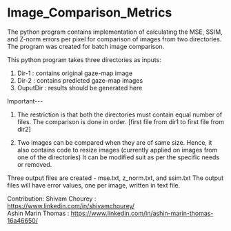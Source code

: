 # Image_Comparison_Metrics

The python program contains implementation of calculating the MSE, SSIM, and Z-norm errors per pixel for comparison of images from two directories.
The program was created for batch image comparison.

This python program takes three directories as inputs:
1. Dir-1 : contains original gaze-map image
2. Dir-2 : contains predicted gaze-map images
3. OuputDir : results should be generated here

Important---
1. The restriction is that both the directories must contain equal number of files.
   The comparison is done in order. [first file from dir1 to first file from dir2]

2. Two images can be compared when they are of same size.
   Hence, it also contains code to resize images (currently applied on images from one of the directories) 
   It can be modified suit as per the specific needs or removed.  

Three output files are created - mse.txt, z_norm.txt, and ssim.txt
The output files will have error values, one per image, written in text file.

Contribution: Shivam Chourey : https://www.linkedin.com/in/shivamchourey/  \
              Ashin Marin Thomas : https://www.linkedin.com/in/ashin-marin-thomas-16a46650/

